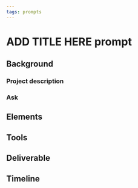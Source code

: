 ```yaml
---
tags: prompts
---
```


# ADD TITLE HERE prompt

## Background
### Project description

### Ask

## Elements
 
## Tools

## Deliverable

## Timeline
